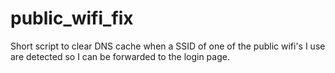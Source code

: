 # public_wifi_fix
Short script to clear DNS cache when a SSID of one of the public wifi's I use are detected so I can be forwarded to the login page.
